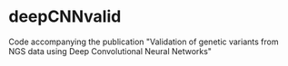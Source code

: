 # deepCNNvalid
Code accompanying the publication "Validation of genetic variants from NGS data using Deep Convolutional Neural Networks"
